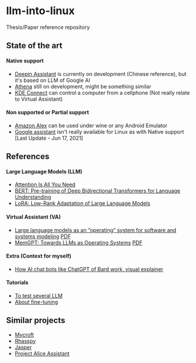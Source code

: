 # llm-into-linux
Thesis/Paper reference repository

## State of the art

#### Native support

- [Deepin Assistant](https://www.deepin.org/zh/original/deepin-presentation-assistant/) is currently on development (Chinese reference), but it's based on LLM of Google AI
- [Athena](https://github.com/athena-team/athena) still on development, might be something similar
- [KDE Connect](https://kdeconnect.kde.org/) can control a computer from a cellphone (Not really relate to Virtual Assistant)

#### Non supported or Partial support
- [Amazon Alex](https://www.linuxadictos.com/alexa-asistente-virtual-linux.html) can be used under wine or any Android Emulator
- [Google assistant](https://support.google.com/assistant/thread/113897415/is-google-assistant-available-for-linux-os?hl=en) isn't really available for Linux as with Native support [Last Update - Jun 17, 2021]

## References

#### Large Language Models (LLM)

- [Attention Is All You Need](https://arxiv.org/abs/1706.03762)
- [BERT: Pre-training of Deep Bidirectional Transformers for Language Understanding](https://arxiv.org/abs/1810.04805)
- [LoRA: Low-Rank Adaptation of Large Language Models](https://arxiv.org/abs/2106.09685)

#### Virtual Assistant (VA)

- [Large language models as an “operating” system for software and systems modeling](https://link.springer.com/article/10.1007/s10270-023-01126-0) [PDF](./paper/useful/LLM%20as%20an%20OS.pdf)
- [MemGPT: Towards LLMs as Operating Systems](https://arxiv.org/abs/2310.08560) [PDF](./paper/extra/MemGPT.pdf)

#### Extra (Context for myself) 

- [How AI chat bots like ChatGPT of Bard work, visual explainer](https://www.theguardian.com/technology/ng-interactive/2023/nov/01/how-ai-chatbots-like-chatgpt-or-bard-work-visual-explainer)

#### Tutorials

- [To test several LLM](https://www.youtube.com/watch?v=PCAA4LP3bBU)
- [About fine-tuning](https://youtu.be/HH6WBuo77BU?feature=shared)

## Similar projects

- [Mycroft](https://github.com/MycroftAI/mycroft-core#behind-the-scenes)
- [Rhasspy](https://rhasspy.readthedocs.io/en/latest/)
- [Jasper](https://www.jasper.ai/)
- [Project Alice Assistant](https://github.com/project-alice-assistant/ProjectAlice)
